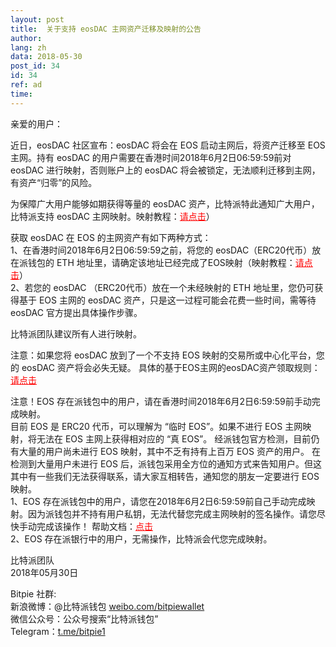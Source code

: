 ```yaml
---
layout: post
title:  关于支持 eosDAC 主网资产迁移及映射的公告
author: 
lang: zh
data: 2018-05-30
post_id: 34
id: 34
ref: ad
time: 
---
```


亲爱的用户：

近日，eosDAC 社区宣布：eosDAC 将会在 EOS 启动主网后，将资产迁移至 EOS 主网。持有 eosDAC 的用户需要在香港时间2018年6月2日06:59:59前对 eosDAC 进行映射，否则账户上的 eosDAC 将会被锁定，无法顺利迁移到主网，有资产“归零”的风险。

为保障广大用户能够如期获得等量的 eosDAC 资产，比特派特此通知广大用户，比特派支持 eosDAC 主网映射。映射教程：<a href="http://docs.bitpie.com/zh_CN/latest/commonContract/index.html#eos-register" target="_blank" style="color:red">请点击</a>）

获取 eosDAC 在 EOS 的主网资产有如下两种方式：<br/>
1、在香港时间2018年6月2日06:59:59之前，将您的 eosDAC（ERC20代币）放在派钱包的 ETH 地址里，请确定该地址已经完成了EOS映射（映射教程：<a href="http://docs.bitpie.com/zh_CN/latest/commonContract/index.html#eos-register" target="_blank" style="color:red">请点击</a>）<br/>
2、若您的 eosDAC （ERC20代币）放在一个未经映射的 ETH 地址里，您仍可获得基于 EOS 主网的 eosDAC 资产，只是这一过程可能会花费一些时间，需等待 eosDAC 官方提出具体操作步骤。

比特派团队建议所有人进行映射。

注意：如果您将 eosDAC 放到了一个不支持 EOS 映射的交易所或中心化平台，您的 eosDAC 资产将会必失无疑。
具体的基于EOS主网的eosDAC资产领取规则：<a href="https://www.jianshu.com/p/a74b1de9e2b1/" target="_blank" style="color:red">请点击</a>


注意！EOS 存在派钱包中的用户，请在香港时间2018年6月2日6:59:59前手动完成映射。<br/>
目前 EOS 是 ERC20 代币，可以理解为 “临时 EOS”。如果不进行 EOS 主网映射，将无法在 EOS 主网上获得相对应的 “真 EOS”。
经派钱包官方检测，目前仍有大量的用户尚未进行 EOS 映射，其中不乏有持有上百万 EOS 资产的用户。
在检测到大量用户未进行 EOS 后，派钱包采用全方位的通知方式来告知用户。但这其中有一些我们无法获得联系，请大家互相转告，通知您的朋友一定要进行 EOS 映射。<br/>
1、EOS 存在派钱包中的用户，请您在2018年6月2日6:59:59前自己手动完成映射。因为派钱包并不持有用户私钥，无法代替您完成主网映射的签名操作。请您尽快手动完成该操作！ 帮助文档：<a href="http://docs.bitpie.com/zh_CN/latest/commonContract/index.html#eos-register" target="_blank" style="color:red">点击</a><br/>
2、EOS 存在派银行中的用户，无需操作，比特派会代您完成映射。


比特派团队<br/>
2018年05月30日

Bitpie 社群:<br/>
新浪微博：@比特派钱包 <a href="https://weibo.com/bitpiewallet" target="_blank">weibo.com/bitpiewallet</a><br/>
微信公众号：公众号搜索“比特派钱包”<br/>
Telegram：<a href="https://t.me/bitpie1" target="_blank">t.me/bitpie1</a>

